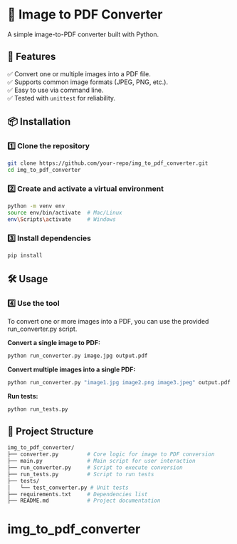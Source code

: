 # 📄 Image to PDF Converter

A simple image-to-PDF converter built with Python.

## 🚀 Features

✅ Convert one or multiple images into a PDF file.  
✅ Supports common image formats (JPEG, PNG, etc.).  
✅ Easy to use via command line.  
✅ Tested with `unittest` for reliability.

## 📦 Installation

### 1️⃣ Clone the repository

```bash
git clone https://github.com/your-repo/img_to_pdf_converter.git
cd img_to_pdf_converter
```

### 2️⃣ Create and activate a virtual environment

```bash
python -m venv env
source env/bin/activate  # Mac/Linux
env\Scripts\activate     # Windows
```

### 3️⃣ Install dependencies

```bash
pip install
```

## 🛠️ Usage

### 4️⃣ Use the tool

To convert one or more images into a PDF, you can use the provided run_converter.py script.

**Convert a single image to PDF:**

```bash
python run_converter.py image.jpg output.pdf
```

**Convert multiple images into a single PDF:**

```bash
python run_converter.py "image1.jpg image2.png image3.jpeg" output.pdf
```

**Run tests:**

```bash
python run_tests.py
```

## 📁 Project Structure

```bash
img_to_pdf_converter/
├── converter.py         # Core logic for image to PDF conversion
├── main.py              # Main script for user interaction
├── run_converter.py     # Script to execute conversion
├── run_tests.py         # Script to run tests
├── tests/
│   └── test_converter.py # Unit tests
├── requirements.txt     # Dependencies list
├── README.md            # Project documentation
```
# img_to_pdf_converter
